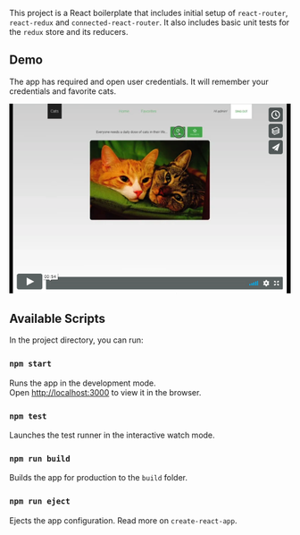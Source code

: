 This project is a React boilerplate that includes initial setup of `react-router`, `react-redux` and `connected-react-router`. It also includes basic unit tests for the `redux` store and its reducers.

## Demo

The app has required and open user credentials. It will remember your credentials and favorite cats.

[![react-cats-demo](https://raw.githubusercontent.com/jcvilap/react-cats/master/public/react-cats-demo.png)](https://vimeo.com/323993316)


## Available Scripts

In the project directory, you can run:

### `npm start`

Runs the app in the development mode.<br>
Open [http://localhost:3000](http://localhost:3000) to view it in the browser.

### `npm test`

Launches the test runner in the interactive watch mode.<br>

### `npm run build`

Builds the app for production to the `build` folder.<br>

### `npm run eject`

Ejects  the app configuration. Read more on `create-react-app`.<br>

